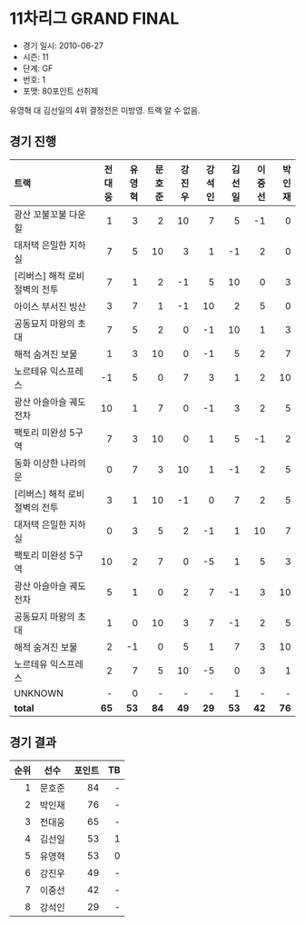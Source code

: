 # 11차리그 GRAND FINAL

- 경기 일시: 2010-06-27
- 시즌: 11
- 단계: GF
- 번호: 1
- 포맷: 80포인트 선취제



유영혁 대 김선일의 4위 결정전은 미방영. 트랙 알 수 없음.

## 경기 진행

| 트랙 | 전대웅 | 유영혁 | 문호준 | 강진우 | 강석인 | 김선일 | 이중선 | 박인재 |
|:---|---:|---:|---:|---:|---:|---:|---:|---:|
| 광산 꼬불꼬불 다운힐 | 1 | 3 | 2 | 10 | 7 | 5 | -1 | 0 |
| 대저택 은밀한 지하실 | 7 | 5 | 10 | 3 | 1 | -1 | 2 | 0 |
| [리버스] 해적 로비 절벽의 전투 | 7 | 1 | 2 | -1 | 5 | 10 | 0 | 3 |
| 아이스 부서진 빙산 | 3 | 7 | 1 | -1 | 10 | 2 | 5 | 0 |
| 공동묘지 마왕의 초대 | 7 | 5 | 2 | 0 | -1 | 10 | 1 | 3 |
| 해적 숨겨진 보물 | 1 | 3 | 10 | 0 | -1 | 5 | 2 | 7 |
| 노르테유 익스프레스 | -1 | 5 | 0 | 7 | 3 | 1 | 2 | 10 |
| 광산 아슬아슬 궤도전차 | 10 | 1 | 7 | 0 | -1 | 3 | 2 | 5 |
| 팩토리 미완성 5구역 | 7 | 3 | 10 | 0 | 1 | 5 | -1 | 2 |
| 동화 이상한 나라의 문 | 0 | 7 | 3 | 10 | 1 | -1 | 2 | 5 |
| [리버스] 해적 로비 절벽의 전투 | 3 | 1 | 10 | -1 | 0 | 7 | 2 | 5 |
| 대저택 은밀한 지하실 | 0 | 3 | 5 | 2 | -1 | 1 | 10 | 7 |
| 팩토리 미완성 5구역 | 10 | 2 | 7 | 0 | -5 | 1 | 5 | 3 |
| 광산 아슬아슬 궤도전차 | 5 | 1 | 0 | 2 | 7 | -1 | 3 | 10 |
| 공동묘지 마왕의 초대 | 1 | 0 | 10 | 3 | 7 | -1 | 2 | 5 |
| 해적 숨겨진 보물 | 2 | -1 | 0 | 5 | 1 | 7 | 3 | 10 |
| 노르테유 익스프레스 | 2 | 7 | 5 | 10 | -5 | 0 | 3 | 1 |
| UNKNOWN | - | 0 | - | - | - | 1 | - | - |
| __total__ | __65__ | __53__ | __84__ | __49__ | __29__ | __53__ | __42__ | __76__ |




## 경기 결과

| 순위 | 선수 | 포인트 | TB |
|---:|:---:|---:|---:|
| 1 | 문호준 | 84 | - |
| 2 | 박인재 | 76 | - |
| 3 | 전대웅 | 65 | - |
| 4 | 김선일 | 53 | 1 |
| 5 | 유영혁 | 53 | 0 |
| 6 | 강진우 | 49 | - |
| 7 | 이중선 | 42 | - |
| 8 | 강석인 | 29 | - |

